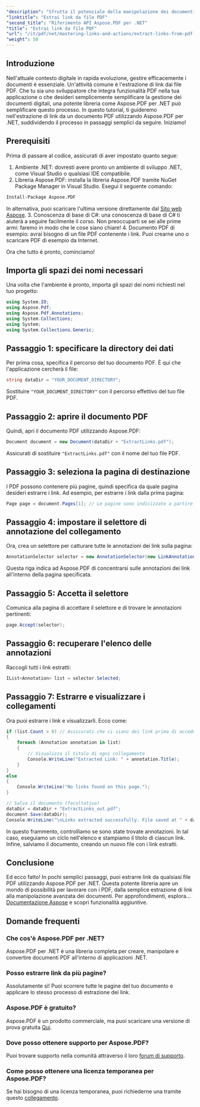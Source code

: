 ```yaml
---
"description": "Sfrutta il potenziale della manipolazione dei documenti PDF con la nostra guida completa sull'estrazione di link utilizzando Aspose.PDF per .NET. Questo tutorial fornisce istruzioni dettagliate e passo dopo passo."
"linktitle": "Estrai link da file PDF"
"second_title": "Riferimento API Aspose.PDF per .NET"
"title": "Estrai link da file PDF"
"url": "/it/pdf/net/mastering-links-and-actions/extract-links-from-pdf-file/"
"weight": 50
---
```


## Introduzione

Nell'attuale contesto digitale in rapida evoluzione, gestire efficacemente i documenti è essenziale. Un'attività comune è l'estrazione di link dai file PDF. Che tu sia uno sviluppatore che integra funzionalità PDF nella tua applicazione o che desideri semplicemente semplificare la gestione dei documenti digitali, una potente libreria come Aspose.PDF per .NET può semplificare questo processo. In questo tutorial, ti guideremo nell'estrazione di link da un documento PDF utilizzando Aspose.PDF per .NET, suddividendo il processo in passaggi semplici da seguire. Iniziamo!

## Prerequisiti

Prima di passare al codice, assicurati di aver impostato quanto segue:

1. Ambiente .NET: dovresti avere pronto un ambiente di sviluppo .NET, come Visual Studio o qualsiasi IDE compatibile.
2. Libreria Aspose.PDF: installa la libreria Aspose.PDF tramite NuGet Package Manager in Visual Studio. Esegui il seguente comando:
```bash
Install-Package Aspose.PDF
```
In alternativa, puoi scaricare l'ultima versione direttamente dal [Sito web Aspose](https://releases.aspose.com/pdf/net/).
3. Conoscenza di base di C#: una conoscenza di base di C# ti aiuterà a seguire facilmente il corso. Non preoccuparti se sei alle prime armi: faremo in modo che le cose siano chiare!
4. Documento PDF di esempio: avrai bisogno di un file PDF contenente i link. Puoi crearne uno o scaricare PDF di esempio da Internet.

Ora che tutto è pronto, cominciamo!

## Importa gli spazi dei nomi necessari

Una volta che l'ambiente è pronto, importa gli spazi dei nomi richiesti nel tuo progetto:

```csharp
using System.IO;
using Aspose.Pdf;
using Aspose.Pdf.Annotations;
using System.Collections;
using System;
using System.Collections.Generic;
```

## Passaggio 1: specificare la directory dei dati

Per prima cosa, specifica il percorso del tuo documento PDF. È qui che l'applicazione cercherà il file:

```csharp
string dataDir = "YOUR_DOCUMENT_DIRECTORY";
```

Sostituire `"YOUR_DOCUMENT_DIRECTORY"` con il percorso effettivo del tuo file PDF.

## Passaggio 2: aprire il documento PDF

Quindi, apri il documento PDF utilizzando Aspose.PDF:

```csharp
Document document = new Document(dataDir + "ExtractLinks.pdf");
```

Assicurati di sostituire `"ExtractLinks.pdf"` con il nome del tuo file PDF.

## Passaggio 3: seleziona la pagina di destinazione

I PDF possono contenere più pagine, quindi specifica da quale pagina desideri estrarre i link. Ad esempio, per estrarre i link dalla prima pagina:

```csharp
Page page = document.Pages[1]; // Le pagine sono indicizzate a partire da 1
```

## Passaggio 4: impostare il selettore di annotazione del collegamento

Ora, crea un selettore per catturare tutte le annotazioni dei link sulla pagina:

```csharp
AnnotationSelector selector = new AnnotationSelector(new LinkAnnotation(page, Aspose.Pdf.Rectangle.Trivial));
```

Questa riga indica ad Aspose.PDF di concentrarsi sulle annotazioni dei link all'interno della pagina specificata.

## Passaggio 5: Accetta il selettore

Comunica alla pagina di accettare il selettore e di trovare le annotazioni pertinenti:

```csharp
page.Accept(selector);
```

## Passaggio 6: recuperare l'elenco delle annotazioni

Raccogli tutti i link estratti:

```csharp
IList<Annotation> list = selector.Selected;
```

## Passaggio 7: Estrarre e visualizzare i collegamenti

Ora puoi estrarre i link e visualizzarli. Ecco come:

```csharp
if (list.Count > 0) // Assicurati che ci siano dei link prima di accedervi
{
    foreach (Annotation annotation in list)
    {
        // Visualizza il titolo di ogni collegamento
        Console.WriteLine("Extracted Link: " + annotation.Title);
    }
}
else
{
    Console.WriteLine("No links found on this page.");
}

// Salva il documento (facoltativo)
dataDir = dataDir + "ExtractLinks_out.pdf";
document.Save(dataDir);
Console.WriteLine("\nLinks extracted successfully. File saved at " + dataDir);
```

In questo frammento, controlliamo se sono state trovate annotazioni. In tal caso, eseguiamo un ciclo nell'elenco e stampiamo il titolo di ciascun link. Infine, salviamo il documento, creando un nuovo file con i link estratti.

## Conclusione

Ed ecco fatto! In pochi semplici passaggi, puoi estrarre link da qualsiasi file PDF utilizzando Aspose.PDF per .NET. Questa potente libreria apre un mondo di possibilità per lavorare con i PDF, dalla semplice estrazione di link alla manipolazione avanzata dei documenti. Per approfondimenti, esplora... [Documentazione Aspose](https://reference.aspose.com/pdf/net/) e scopri funzionalità aggiuntive.

## Domande frequenti

### Che cos'è Aspose.PDF per .NET?
Aspose.PDF per .NET è una libreria completa per creare, manipolare e convertire documenti PDF all'interno di applicazioni .NET.

### Posso estrarre link da più pagine?
Assolutamente sì! Puoi scorrere tutte le pagine del tuo documento e applicare lo stesso processo di estrazione dei link.

### Aspose.PDF è gratuito?
Aspose.PDF è un prodotto commerciale, ma puoi scaricare una versione di prova gratuita [Qui](https://releases.aspose.com/).

### Dove posso ottenere supporto per Aspose.PDF?
Puoi trovare supporto nella comunità attraverso il loro [forum di supporto](https://forum.aspose.com/c/pdf/10).

### Come posso ottenere una licenza temporanea per Aspose.PDF?
Se hai bisogno di una licenza temporanea, puoi richiederne una tramite questo [collegamento](https://purchase.aspose.com/temporary-license/).